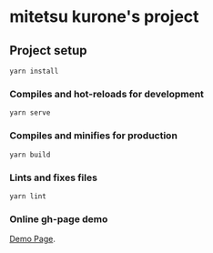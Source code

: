 # mitetsu kurone's project

## Project setup
```
yarn install
```

### Compiles and hot-reloads for development
```
yarn serve
```

### Compiles and minifies for production
```
yarn build
```

### Lints and fixes files
```
yarn lint
```

### Online gh-page demo
[Demo Page](https://mitetsu-kurone.github.io/kurone/#/).
